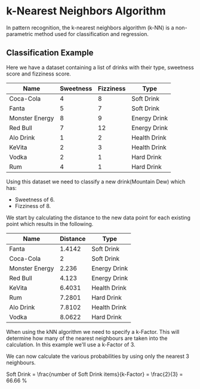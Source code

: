 # k-Nearest Neighbors Algorithm

In pattern recognition, the k-nearest neighbors algorithm (k-NN) is a non-parametric method used for classification and regression.

## Classification Example

Here we have a dataset containing a list of drinks with their type, sweetness score and fizziness score.


| Name           | Sweetness | Fizziness | Type          |
| -------------- | --------- | --------- | ------------- |
| Coca-Cola      | 4         | 8         | Soft Drink    |
| Fanta          | 5         | 7         | Soft Drink    |
| Monster Energy | 8         | 9         | Energy Drink  |
| Red Bull       | 7         | 12        | Energy Drink  |
| Alo Drink      | 1         | 2         | Health Drink  |
| KeVita         | 2         | 3         | Health Drink  |
| Vodka          | 2         | 1         | Hard Drink    |
| Rum            | 4         | 1         | Hard Drink    |

Using this dataset we need to classify a new drink(Mountain Dew) which has:

* Sweetness of 6.
* Fizziness of 8.

We start by calculating the distance to the new data point for each existing point which results in the following.

| Name           | Distance | Type          |
| -------------- | -------- | ------------- |
| Fanta          | 1.4142   | Soft Drink    |
| Coca-Cola      | 2        | Soft Drink    |
| Monster Energy | 2.236    | Energy Drink  |
| Red Bull       | 4.123    | Energy Drink  |
| KeVita         | 6.4031   | Health Drink  |
| Rum            | 7.2801   | Hard Drink    |
| Alo Drink      | 7.8102   | Health Drink  |
| Vodka          | 8.0622   | Hard Drink    |

When using the kNN algorithm we need to specify a k-Factor. This will determine how many of the nearest neighbours are taken into the calculation. In this example we'll use a k-Factor of 3.

We can now calculate the various probabilities by using only the nearest 3 neighbours.

Soft Drink = \frac{number of Soft Drink items}{k-Factor} =  \frac{2}{3} = 66.66 %